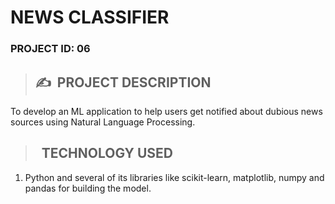 # **NEWS CLASSIFIER**

### **PROJECT ID: 06**
>## ✍&nbsp; PROJECT DESCRIPTION
To develop an ML application to help users get notified about dubious news sources using Natural Language Processing.

>## &nbsp; TECHNOLOGY USED
1. Python and several of its libraries like scikit-learn, matplotlib, numpy and pandas for building the model.
```    
